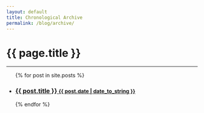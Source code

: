```yaml
---
layout: default
title: Chronological Archive
permalink: /blog/archive/
---
```

<h1 class="page-title">{{ page.title }}</h1>
<hr />
<div>
  <ul class="related-posts">
    {% for post in site.posts %}
      <li>
        <h3>
          <a href="{{ post.url }}">
            {{ post.title }}
            <small>{{ post.date | date_to_string }}</small>
          </a>
        </h3>
      </li>
    {% endfor %}
  </ul>
</div>
